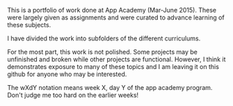 This is a portfolio of work done at App Academy (Mar-June 2015). These were largely given as assignments and were curated to advance learning of these subjects.

I have divided the work into subfolders of the different curriculums.

For the most part, this work is not polished. Some projects may be unfinished and broken while other projects are functional. However, I think it demonstrates exposure to many of these topics and I am leaving it on this github for anyone who may be interested.

The wXdY notation means week X, day Y of the app academy program. Don't judge me too hard on the earlier weeks!
